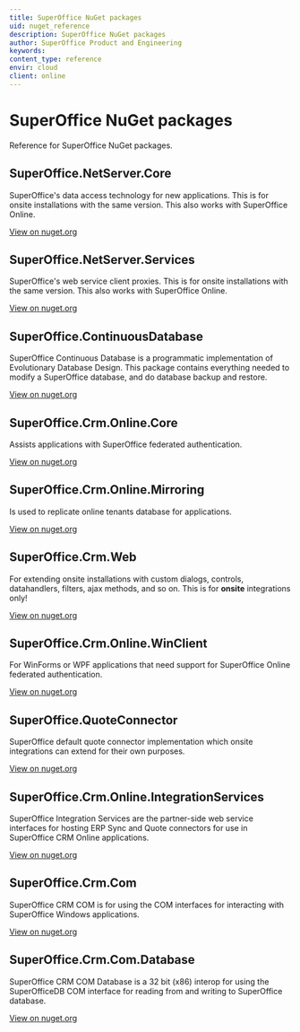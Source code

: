 ```yaml
---
title: SuperOffice NuGet packages
uid: nuget_reference
description: SuperOffice NuGet packages
author: SuperOffice Product and Engineering
keywords:
content_type: reference
envir: cloud
client: online
---
```


# SuperOffice NuGet packages

Reference for SuperOffice NuGet packages.

## SuperOffice.NetServer.Core

SuperOffice's data access technology for new applications. This is for onsite installations with the same version. This also works with SuperOffice Online.

[View on nuget.org][1]

## SuperOffice.NetServer.Services

SuperOffice's web service client proxies. This is for onsite installations with the same version. This also works with SuperOffice Online.

[View on nuget.org][2]

## SuperOffice.ContinuousDatabase

SuperOffice Continuous Database is a programmatic implementation of Evolutionary Database Design. This package contains everything needed to modify a SuperOffice database, and do database backup and restore.

[View on nuget.org][3]

## SuperOffice.Crm.Online.Core

Assists applications with SuperOffice federated authentication.

[View on nuget.org][4]

## SuperOffice.Crm.Online.Mirroring

Is used to replicate online tenants database for applications.

[View on nuget.org][5]

## SuperOffice.Crm.Web

For extending onsite installations with custom dialogs, controls, datahandlers, filters, ajax methods, and so on. This is for **onsite** integrations only!

[View on nuget.org][6]

## SuperOffice.Crm.Online.WinClient

For WinForms or WPF applications that need support for SuperOffice Online federated authentication.

[View on nuget.org][7]

## SuperOffice.QuoteConnector

SuperOffice default quote connector implementation which onsite integrations can extend for their own purposes.

[View on nuget.org][8]

## SuperOffice.Crm.Online.IntegrationServices

SuperOffice Integration Services are the partner-side web service interfaces for hosting ERP Sync and Quote connectors for use in SuperOffice CRM Online applications.

[View on nuget.org][9]

## SuperOffice.Crm.Com

SuperOffice CRM COM is for using the COM interfaces for interacting with SuperOffice Windows applications.

[View on nuget.org][10]

## SuperOffice.Crm.Com.Database

SuperOffice CRM COM Database is a 32 bit (x86) interop for using the SuperOfficeDB COM interface for reading from and writing to SuperOffice database.

[View on nuget.org][11]

<!-- Referenced links -->
[1]: https://www.nuget.org/packages/SuperOffice.NetServer.Core
[2]: https://www.nuget.org/packages/SuperOffice.NetServer.Services
[3]: https://www.nuget.org/packages/SuperOffice.ContinuousDatabase/
[4]: https://www.nuget.org/packages/SuperOffice.Crm.Online.Core/
[5]: https://www.nuget.org/packages/SuperOffice.Crm.Online.Mirroring/
[6]: https://www.nuget.org/packages/SuperOffice.Crm.Web/
[7]: https://www.nuget.org/packages/SuperOffice.Crm.Online.WinClient/
[8]: https://www.nuget.org/packages/SuperOffice.QuoteConnector/
[9]: https://www.nuget.org/packages/SuperOffice.Crm.Online.IntegrationServices]
[10]: https://www.nuget.org/packages/SuperOffice.Crm.Com/
[11]: https://www.nuget.org/packages/SuperOffice.Crm.Com.Database/
